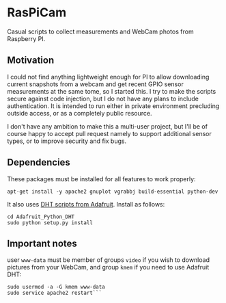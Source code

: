 RasPiCam
========

Casual scripts to collect measurements and WebCam photos from Raspberry PI.

Motivation
----------

I could not find anything lightweight enough for PI to allow downloading current snapshots from a webcam and get recent GPIO sensor measurements at the same tome, so I started this. I try to make the scripts secure against code injection, but I do not have any plans to include authentication. It is intended to run either in private environment precluding outside access, or as a completely public resource.

I don't have any ambition to make this a multi-user project, but I'll be of course happy to accept pull request namely to support additional sensor types, or to improve security and fix bugs.

Dependencies
------------

These packages must be installed for all features to work properly:

`apt-get install -y apache2 gnuplot vgrabbj build-essential python-dev`

It also uses [DHT scripts from Adafruit](https://github.com/adafruit/Adafruit_Python_DHT). Install as follows:

```git clone https://github.com/adafruit/Adafruit_Python_DHT
cd Adafruit_Python_DHT
sudo python setup.py install
```

Important notes
---------------

user `www-data` must be member of groups `video` if you wish to download pictures from your WebCam, and group `kmem` if you need to use Adafruit DHT:

```sudo usermod -a -G video www-data
sudo usermod -a -G kmem www-data
sudo service apache2 restart```

